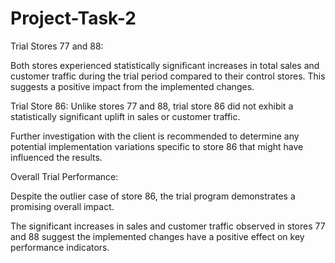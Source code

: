 # Project-Task-2
Trial Stores 77 and 88: 

Both stores experienced statistically significant increases in total sales and customer traffic during the trial period compared to their control stores. This suggests a positive impact from the implemented changes.

Trial Store 86: Unlike stores 77 and 88, trial store 86 did not exhibit a statistically significant uplift in sales or customer traffic. 

Further investigation with the client is recommended to determine any potential implementation variations specific to store 86 that might have influenced the results.

Overall Trial Performance:

Despite the outlier case of store 86, the trial program demonstrates a promising overall impact. 

The significant increases in sales and customer traffic observed in stores 77 and 88 suggest the implemented changes have a positive effect on key performance indicators.
